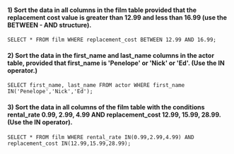 #### 1) Sort the data in all columns in the film table provided that the replacement cost value is greater than 12.99 and less than 16.99 (use the BETWEEN - AND structure).
`SELECT * FROM film WHERE replacement_cost BETWEEN 12.99 AND 16.99;`

#### 2) Sort the data in the first_name and last_name columns in the actor table, provided that first_name is 'Penelope' or 'Nick' or 'Ed'. (Use the IN operator.)
`SELECT first_name, last_name FROM actor WHERE first_name IN('Penelope','Nick','Ed');`

#### 3) Sort the data in all columns of the film table with the conditions rental_rate 0.99, 2.99, 4.99 AND replacement_cost 12.99, 15.99, 28.99. (Use the IN operator).
`SELECT * FROM film WHERE rental_rate IN(0.99,2.99,4.99) AND replacement_cost IN(12.99,15.99,28.99);`
